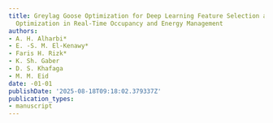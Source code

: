 ```yaml
---
title: Greylag Goose Optimization for Deep Learning Feature Selection and Hyperparameter
  Optimization in Real-Time Occupancy and Energy Management
authors:
- A. H. Alharbi*
- E. -S. M. El-Kenawy*
- Faris H. Rizk*
- K. Sh. Gaber
- D. S. Khafaga
- M. M. Eid
date: -01-01
publishDate: '2025-08-18T09:18:02.379337Z'
publication_types:
- manuscript
---
```

